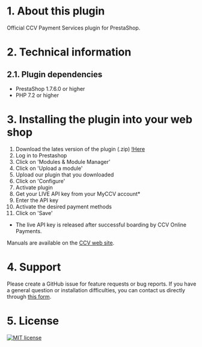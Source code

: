 # 1. About this plugin

Official CCV Payment Services plugin for PrestaShop.

# 2. Technical information

## 2.1. Plugin dependencies

- PrestaShop 1.7.6.0 or higher
- PHP 7.2 or higher

# 3. Installing the plugin into your web shop

1. Download the lates version of the plugin (.zip) [!Here](https://github.com/CCV/ccvonlinepayments-prestashop/releases/latest)
2. Log in to Prestashop
3. Click on 'Modules & Module Manager'
4. Click on 'Upload a module'
5. Upload our plugin that you downloaded
6. Click on 'Configure'
7. Activate plugin
8. Get your LIVE API key from your MyCCV account*
9. Enter the API key
10. Activate the desired payment methods
11. Click on 'Save'

* The live API key is released after successful boarding by CCV Online Payments.

Manuals are available on the [CCV web site](https://www.ccv.eu/nl/service/support/handleidingen/).

# 4. Support

Please create a GitHub issue for feature requests or bug reports. If you have a general question or installation difficulties, you can contact us directly through [this form](https://www.ccv.eu/nl/betaaloplossingen/betaaloplossingen-online/online-payments-voor-developers). 

# 5. License

[![MIT license](https://img.shields.io/github/license/CCV/ccvonlinepayments-prestashop)](https://github.com/CCV/ccvonlinepayments-prestashop/blob/master/LICENSE.txt)
